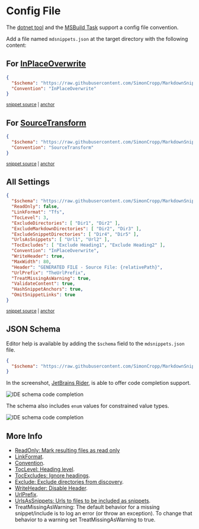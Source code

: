 <!--
GENERATED FILE - DO NOT EDIT
This file was generated by [MarkdownSnippets](https://github.com/SimonCropp/MarkdownSnippets).
Source File: /docs/mdsource/config-file.source.md
To change this file edit the source file and then run MarkdownSnippets.
-->

# Config File

The [dotnet tool](/readme.md#installation) and the [MSBuild Task](msbuild.md) support a config file convention.

Add a file named `mdsnippets.json` at the target directory with the following content:


## For [InPlaceOverwrite](https://github.com/SimonCropp/MarkdownSnippets#inplaceoverwrite)

<!-- snippet: InPlaceOverwrite.json -->
<a id='snippet-InPlaceOverwrite.json'></a>
```json
{
  "$schema": "https://raw.githubusercontent.com/SimonCropp/MarkdownSnippets/master/schema.json",
  "Convention": "InPlaceOverwrite"
}
```
<sup><a href='/src/ConfigReader.Tests/InPlaceOverwrite.json#L1-L4' title='Snippet source file'>snippet source</a> | <a href='#snippet-InPlaceOverwrite.json' title='Start of snippet'>anchor</a></sup>
<!-- endSnippet -->


## For [SourceTransform](https://github.com/SimonCropp/MarkdownSnippets#sourcetransform)

<!-- snippet: SourceTransform.json -->
<a id='snippet-SourceTransform.json'></a>
```json
{
  "$schema": "https://raw.githubusercontent.com/SimonCropp/MarkdownSnippets/master/schema.json",
  "Convention": "SourceTransform"
}
```
<sup><a href='/src/ConfigReader.Tests/SourceTransform.json#L1-L4' title='Snippet source file'>snippet source</a> | <a href='#snippet-SourceTransform.json' title='Start of snippet'>anchor</a></sup>
<!-- endSnippet -->


## All Settings

<!-- snippet: allConfig.json -->
<a id='snippet-allConfig.json'></a>
```json
{
  "$schema": "https://raw.githubusercontent.com/SimonCropp/MarkdownSnippets/master/schema.json",
  "ReadOnly": false,
  "LinkFormat": "Tfs",
  "TocLevel": 3,
  "ExcludeDirectories": [ "Dir1", "Dir2" ],
  "ExcludeMarkdownDirectories": [ "Dir2", "Dir3" ],
  "ExcludeSnippetDirectories": [ "Dir4", "Dir5" ],
  "UrlsAsSnippets": [ "Url1", "Url2" ],
  "TocExcludes": [ "Exclude Heading1", "Exclude Heading2" ],
  "Convention": "InPlaceOverwrite",
  "WriteHeader": true,
  "MaxWidth": 80,
  "Header": "GENERATED FILE - Source File: {relativePath}",
  "UrlPrefix": "TheUrlPrefix",
  "TreatMissingAsWarning": true,
  "ValidateContent": true,
  "HashSnippetAnchors": true,
  "OmitSnippetLinks": true
}
```
<sup><a href='/src/ConfigReader.Tests/allConfig.json#L1-L20' title='Snippet source file'>snippet source</a> | <a href='#snippet-allConfig.json' title='Start of snippet'>anchor</a></sup>
<!-- endSnippet -->


## JSON Schema

Editor help is available by adding the `$schema` field to the `mdsnippets.json` file.

```json
{
  "$schema": "https://raw.githubusercontent.com/SimonCropp/MarkdownSnippets/master/schema.json"
}
```

In the screenshot, [JetBrains Rider](https://jetbrains.com/rider), is able to offer code completion support.

![IDE schema code completion](/docs/code-completion.png)

The schema also includes `enum` values for constrained value types.

![IDE schema code completion](/docs/code-completion-values.png)


## More Info

 * [ReadOnly: Mark resulting files as read only](/readme.md#mark-resulting-files-as-read-only)
 * [LinkFormat](/readme.md#linkformat).
 * [Convention](/readme.md#document-convention).
 * [TocLevel: Heading level](/docs/toc.md#heading-level).
 * [TocExcludes: Ignore headings](/docs/toc.md#ignore-headings).
 * [Exclude: Exclude directories from discovery](/docs/exclusion.md).
 * [WriteHeader: Disable Header](/docs/header.md#disable-header).
 * [UrlPrefix](/readme.md#urlprefix).
 * [UrlsAsSnippets: Urls to files to be included as snippets](/readme.md#urlsassnippets).
 * TreatMissingAsWarning: The default behavior for a missing snippet/include is to log an error (or throw an exception). To change that behavior to a warning set TreatMissingAsWarning to true.
